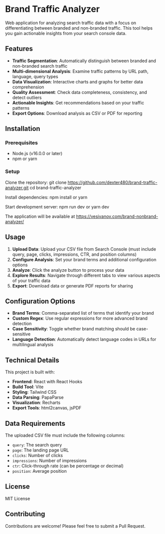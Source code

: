 # Brand Traffic Analyzer

Web application for analyzing search traffic data with a focus on differentiating between branded and non-branded traffic. This tool helps you gain actionable insights from your search console data.


## Features

- **Traffic Segmentation**: Automatically distinguish between branded and non-branded search traffic
- **Multi-dimensional Analysis**: Examine traffic patterns by URL path, language, query types
- **Data Visualization**: Interactive charts and graphs for better data comprehension
- **Quality Assessment**: Check data completeness, consistency, and detect outliers
- **Actionable Insights**: Get recommendations based on your traffic patterns
- **Export Options**: Download analysis as CSV or PDF for reporting

## Installation

### Prerequisites

- Node.js (v16.0.0 or later)
- npm or yarn

### Setup

Clone the repository:
git clone https://github.com/dexter480/brand-traffic-analyzer.git
cd brand-traffic-analyzer

Install dependencies:
npm install
or
yarn

Start development server:
npm run dev
or
yarn dev

The application will be available at https://vesivanov.com/brand-nonbrand-analyzer/

## Usage

1. **Upload Data**: Upload your CSV file from Search Console (must include query, page, clicks, impressions, CTR, and position columns)
2. **Configure Analysis**: Set your brand terms and additional configuration options
3. **Analyze**: Click the analyze button to process your data
4. **Explore Results**: Navigate through different tabs to view various aspects of your traffic data
5. **Export**: Download data or generate PDF reports for sharing

## Configuration Options

- **Brand Terms**: Comma-separated list of terms that identify your brand
- **Custom Regex**: Use regular expressions for more advanced brand detection
- **Case Sensitivity**: Toggle whether brand matching should be case-sensitive
- **Language Detection**: Automatically detect language codes in URLs for multilingual analysis

## Technical Details

This project is built with:

- **Frontend**: React with React Hooks
- **Build Tool**: Vite
- **Styling**: Tailwind CSS
- **Data Parsing**: PapaParse
- **Visualization**: Recharts
- **Export Tools**: html2canvas, jsPDF

## Data Requirements

The uploaded CSV file must include the following columns:
- `query`: The search query
- `page`: The landing page URL
- `clicks`: Number of clicks
- `impressions`: Number of impressions
- `ctr`: Click-through rate (can be percentage or decimal)
- `position`: Average position

## License

MIT License

## Contributing

Contributions are welcome! Please feel free to submit a Pull Request.
